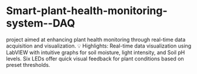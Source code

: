 # Smart-plant-health-monitoring-system--DAQ
project aimed at enhancing plant health monitoring through real-time data acquisition and visualization.   💡 Highlights:  Real-time data visualization using LabVIEW with intuitive graphs for soil moisture, light intensity, and Soil pH levels. Six LEDs offer quick visual feedback for plant conditions based on preset thresholds. 
